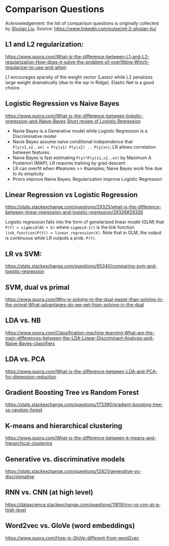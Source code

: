 Comparison Questions
===
Acknowledgement: the list of comparison questions is originally collected by [Shujian Liu](https://www.linkedin.com/in/shujian-liu/).
Source: https://www.linkedin.com/pulse/ml-2-shujian-liu/

L1 and L2 regularization: 
---
https://www.quora.com/What-is-the-difference-between-L1-and-L2-regularization-How-does-it-solve-the-problem-of-overfitting-Which-regularizer-to-use-and-when

L1 encourages sparsity of the weight vector (Lasso) while L2 penalizes large weight dramatically (due to the sqr in Ridge). Elastic Net is a good choice.

Logistic Regression vs Naive Bayes
---
https://www.quora.com/What-is-the-difference-between-logistic-regression-and-Naive-Bayes
[Short review of Logistic Regression](https://drive.google.com/file/d/1LSAQsQndQUmLO45NOMSwlFAvy1XGfhqH/view)

* Navie Bayes is a Generative model while Logistic Regression is a Discriminative model
* Navie Bayes assume naive conditional independence that `P(y|x1,x2..xn) = P(y|x1) P(y|x2) .. P(y|xn)`; LR allows correlation between features.
* Naive Bayes is fast estimating `P(y)*P(y|x1,x2..xn)` by Maximum A Posteriori (MAP); LR requires training by grad descent
* LR can overfit when #features >> #samples; Naive Bayes work fine due to its simplicity
* Priors improve Naive Bayes; Regularization improve Logistic Regression

Linear Regression vs Logistic Regression
---
https://stats.stackexchange.com/questions/29325/what-is-the-difference-between-linear-regression-and-logistic-regression/29326#29326

Logistic regression falls into the form of genelarized linear model (GLM) that `P(Y) = sigmoid(AX + b)` where `sigmoid-1()` is the link function `link_function(P(Y)) = linear_regression(X)`. Note that in GLM, the output is continuous while LR outputs a prob. `P(Y)`.

LR vs SVM: 
---
https://stats.stackexchange.com/questions/95340/comparing-svm-and-logistic-regression



SVM, dual vs primal
---
https://www.quora.com/Why-is-solving-in-the-dual-easier-than-solving-in-the-primal-What-advantages-do-we-get-from-solving-in-the-dual 

LDA vs. NB
---
https://www.quora.com/Classification-machine-learning-What-are-the-main-differences-between-the-LDA-Linear-Discriminant-Analysis-and-Naive-Bayes-classifiers

LDA vs. PCA
---
https://www.quora.com/What-is-the-difference-between-LDA-and-PCA-for-dimension-reduction

Gradient Boosting Tree vs Random Forest
---
https://stats.stackexchange.com/questions/173390/gradient-boosting-tree-vs-random-forest

K-means and hierarchical clustering
---
https://www.quora.com/What-is-the-difference-between-k-means-and-hierarchical-clustering

Generative vs. discriminative models
---
https://stats.stackexchange.com/questions/12421/generative-vs-discriminative

RNN vs. CNN (at high level)
---
https://datascience.stackexchange.com/questions/11619/rnn-vs-cnn-at-a-high-level

Word2vec vs. GloVe (word embeddings)
---
https://www.quora.com/How-is-GloVe-different-from-word2vec

